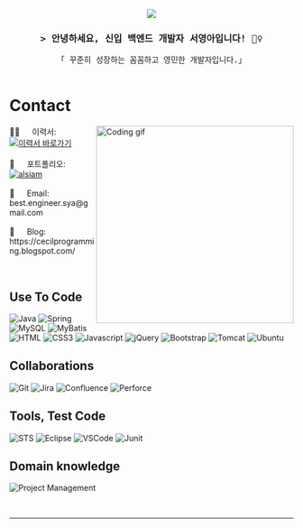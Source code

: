<!--
<h2 align="center">
  Welcome, I'm SYA!
  <img src="https://media.giphy.com/media/hvRJCLFzcasrR4ia7z/giphy.gif" width="28">
</h2>
-->

<!--
<p align="center">
  <a href="https://github.com/syasyass"><img src="https://readme-typing-svg.herokuapp.com/?lines=Self%20Taught%20Programmer;Front%20End%20Developer;1.5%2B%20years%20of%20coding%20experience;Always%20learning%20new%20things&center=true&width=380&height=45"></a>
</p>
 -->
<p align="center"><img src="https://capsule-render.vercel.app/api?type=rounded&color=gradient&height=200&text=Engineer%20SYA&fontSize=45"></p>

<!-- Intro  -->
<h3 align="center">
        <samp>&gt; 안녕하세요, 신입 백엔드 개발자 서영아입니다! 🙋‍♀️
        </samp>
</h3>


<p align="center"> 
  <samp>
    「 꾸준히 성장하는 꼼꼼하고 영민한 개발자입니다.」
    <br>
    <br>
  </samp>
</p>



<!-- About Section -->
 # Contact
 
<p>
 <img align="right" width="350" src="/assets/programmer.gif" alt="Coding gif" />
  👩‍🦰 &emsp; 이력서:  <a href="https://nutritious-viscose-c44.notion.site/88cc084443144c4b89b9ceec308bafdf?pvs=4" target="_blank">
  <img src="https://img.shields.io/badge/Notion Resume-0077B5?style=for-the-badge&logo=medium&logoColor=white" alt="이력서 바로가기" />
 </a><br/><br/>
  📒 &emsp; 포트폴리오:   <a href="https://www.notion.so/88cc084443144c4b89b9ceec308bafdf?pvs=4#0e1c4a4cf0514b8f827939583189c103" target="_blank">
  <img src="https://img.shields.io/badge/PDF Portfolio-fe4164?style=for-the-badge&logo=instagram&logoColor=white" alt="alsiam" />
 </a> <br/><br/>
 📧 &emsp; Email:  best.engineer.sya@gmail.com<br/><br/>
 💬 &emsp; Blog:  https://cecilprogramming.blogspot.com/

</p>

<br/>

## Use To Code

![Java](https://img.shields.io/badge/Java-007acc?style=for-the-badge&labelColor=black&logo=java&logoColor=007acc)
![Spring](https://img.shields.io/badge/Spring-4EA94B?style=for-the-badge&logo=spring&logoColor=white)
![MySQL](https://img.shields.io/badge/MySQL-3C873A?style=for-the-badge&labelColor=black&logo=mysql&logoColor=3C873A)
![MyBatis](https://img.shields.io/badge/MyBatis-61DBFB?style=for-the-badge&labelColor=black&logo=mybatis&logoColor=61DBFB)
![HTML](https://img.shields.io/badge/HTML5-E34F26?style=for-the-badge&logo=html5&logoColor=white)
![CSS3](https://img.shields.io/badge/CSS3-1572B6?style=for-the-badge&logo=css3&logoColor=white)
![Javascript](https://img.shields.io/badge/Javascript-F0DB4F?style=for-the-badge&labelColor=black&logo=javascript&logoColor=F0DB4F)
![jQuery](https://img.shields.io/badge/jQuery-20232A?style=for-the-badge&logo=jquery&logoColor=61DAFB)
![Bootstrap](https://img.shields.io/badge/Bootstrap-563D7C?style=for-the-badge&logo=bootstrap&logoColor=white)
![Tomcat](https://img.shields.io/badge/Tomcat-000000?style=for-the-badge&logo=tomcat&logoColor=white)
![Ubuntu](https://img.shields.io/badge/Ubuntu-CC6699?style=for-the-badge&logo=ubuntu&logoColor=white)

## Collaborations

![Git](https://img.shields.io/badge/Git-F05032?style=for-the-badge&logo=git&logoColor=white)
![Jira](https://img.shields.io/badge/Jira-092749?style=for-the-badge&logo=jira&logoColor=06B6D4&labelColor=000000)
![Confluence](https://img.shields.io/badge/Confluence-2E7EEA?style=for-the-badge&logo=confluence&logoColor=white)
![Perforce](https://img.shields.io/badge/Perforce-000000?style=for-the-badge&logo=perforce&logoColor=white)

## Tools, Test Code
![STS](https://img.shields.io/badge/STS-0170FE?style=for-the-badge&logo=STS&logoColor=white)
![Eclipse](https://img.shields.io/badge/Eclipse-593D88?style=for-the-badge&logo=eclipse&logoColor=white)
![VSCode](https://img.shields.io/badge/Visual_Studio-0078d7?style=for-the-badge&logo=visual%20studio&logoColor=white)
![Junit](https://img.shields.io/badge/Junit5-000000?style=for-the-badge&logo=junit&logoColor=white)

## Domain knowledge
![Project Management](https://img.shields.io/badge/Project_Management-FF4154?style=for-the-badge&logo=projectmanagement%20query&logoColor=white)

<br/>
<!--
<p align="left">
  <a href="https://github.com/syasyass?tab=repositories" target="_blank"><img alt="All Repositories" title="All Repositories" src="https://img.shields.io/badge/-All%20Repos-2962FF?style=for-the-badge&logo=koding&logoColor=white"/></a>
</p>
-->

<hr/>
<br/>

